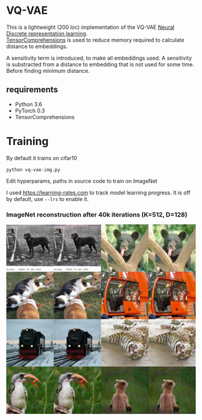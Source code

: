 # VQ-VAE

This is a lightweight (200 loc) implementation of the VQ-VAE [Neural Discrete representation learning](https://arxiv.org/pdf/1711.00937.pdf).  
[TensorComprehensions](https://github.com/facebookresearch/TensorComprehensions) is used 
to reduce memory required to calculate distance to embeddings.  

A sensitivity term is introduced, to make all embeddings used. A sensitivity is substracted from a distance to embedding that is not used for some time. Before finding minimum distance.

## requirements
 - Python 3.6 
 - PyTorch 0.3
 - TensorComprehensions

# Training
By default it trains on cifar10

```
python vq-vae-img.py
```
Edit hyperparams, paths in source code to train on ImageNet  

I used https://learning-rates.com to track model learning progress. It is off by default, use ``--lrs`` to enable it.

### ImageNet reconstruction after 40k iterations (K=512, D=128)
![ImageNet](./imagenet.jpg)
